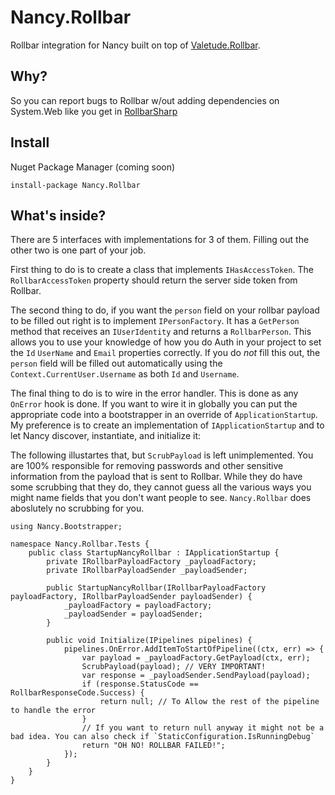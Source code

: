 # Nancy.Rollbar

Rollbar integration for Nancy built on top of
[Valetude.Rollbar](https://github.com/Valetude/Valetude.Rollbar).

## Why?

So you can report bugs to Rollbar w/out adding dependencies on System.Web like
you get in [RollbarSharp](https://github.com/mroach/RollbarSharp)

## Install

Nuget Package Manager (coming soon)

    install-package Nancy.Rollbar

## What's inside?

There are 5 interfaces with implementations for 3 of them. Filling out the other
two is one part of your job.

First thing to do is to create a class that implements `IHasAccessToken`. The
`RollbarAccessToken` property should return the server side token from Rollbar.

The second thing to do, if you want the `person` field on your rollbar payload
to be filled out right is to implement `IPersonFactory`.  It has a `GetPerson`
method that receives an `IUserIdentity` and returns a `RollbarPerson`. This
allows you to use your knowledge of how you do Auth in your project to set the
`Id` `UserName` and `Email` properties correctly. If you do *not* fill this out,
the `person` field will be filled out automatically using the
`Context.CurrentUser.Username` as both `Id` and `Username`.

The final thing to do is to wire in the error handler. This is done as any
`OnError` hook is done.  If you want to wire it in globally you can put the
appropriate code into a bootstrapper in an override of `ApplicationStartup`. My
preference is to create an implementation of `IApplicationStartup` and to let
Nancy discover, instantiate, and initialize it:

The following illustartes that, but `ScrubPayload` is left unimplemented. You
are 100% responsible for removing passwords and other sensitive information from the
payload that is sent to Rollbar. While they do have some scrubbing that they do, they
cannot guess all the various ways you might name fields that you don't want people to
see. `Nancy.Rollbar` does aboslutely no scrubbing for you.


    using Nancy.Bootstrapper;

    namespace Nancy.Rollbar.Tests {
        public class StartupNancyRollbar : IApplicationStartup {
            private IRollbarPayloadFactory _payloadFactory;
            private IRollbarPayloadSender _payloadSender;

            public StartupNancyRollbar(IRollbarPayloadFactory payloadFactory, IRollbarPayloadSender payloadSender) {
                _payloadFactory = payloadFactory;
                _payloadSender = payloadSender;
            }

            public void Initialize(IPipelines pipelines) {
                pipelines.OnError.AddItemToStartOfPipeline((ctx, err) => {
                    var payload = _payloadFactory.GetPayload(ctx, err);
                    ScrubPayload(payload); // VERY IMPORTANT!
                    var response = _payloadSender.SendPayload(payload);
                    if (response.StatusCode == RollbarResponseCode.Success) {
                        return null; // To Allow the rest of the pipeline to handle the error
                    }
                    // If you want to return null anyway it might not be a bad idea. You can also check if `StaticConfiguration.IsRunningDebug`
                    return "OH NO! ROLLBAR FAILED!";
                });
            }
        }
    }
